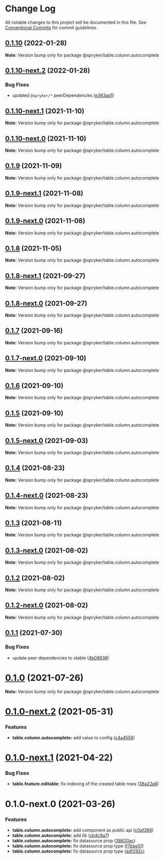 # Change Log

All notable changes to this project will be documented in this file.
See [Conventional Commits](https://conventionalcommits.org) for commit guidelines.

## [0.1.10](https://github.com/spryker/ui-components/compare/@spryker/table.column.autocomplete@0.1.10-next.2...@spryker/table.column.autocomplete@0.1.10) (2022-01-28)

**Note:** Version bump only for package @spryker/table.column.autocomplete





## [0.1.10-next.2](https://github.com/spryker/ui-components/compare/@spryker/table.column.autocomplete@0.1.10-next.1...@spryker/table.column.autocomplete@0.1.10-next.2) (2022-01-28)


### Bug Fixes

* updated `@spryker/*` peerDependencies ([e363ad1](https://github.com/spryker/ui-components/commit/e363ad1a40de047f58006b8d988f9c698e56b49b))





## [0.1.10-next.1](https://github.com/spryker/ui-components/compare/@spryker/table.column.autocomplete@0.1.9...@spryker/table.column.autocomplete@0.1.10-next.1) (2021-11-10)

**Note:** Version bump only for package @spryker/table.column.autocomplete





## [0.1.10-next.0](https://github.com/spryker/zed-gui/compare/@spryker/table.column.autocomplete@0.1.8-next.1...@spryker/table.column.autocomplete@0.1.10-next.0) (2021-11-10)

**Note:** Version bump only for package @spryker/table.column.autocomplete





## [0.1.9](https://github.com/spryker/ui-components/compare/@spryker/table.column.autocomplete@0.1.9-next.1...@spryker/table.column.autocomplete@0.1.9) (2021-11-09)

**Note:** Version bump only for package @spryker/table.column.autocomplete





## [0.1.9-next.1](https://github.com/spryker/ui-components/compare/@spryker/table.column.autocomplete@0.1.8...@spryker/table.column.autocomplete@0.1.9-next.1) (2021-11-08)

**Note:** Version bump only for package @spryker/table.column.autocomplete





## [0.1.9-next.0](https://github.com/spryker/zed-gui/compare/@spryker/table.column.autocomplete@0.1.8-next.1...@spryker/table.column.autocomplete@0.1.9-next.0) (2021-11-08)

**Note:** Version bump only for package @spryker/table.column.autocomplete





## [0.1.8](https://github.com/spryker/ui-components/compare/@spryker/table.column.autocomplete@0.1.8-next.1...@spryker/table.column.autocomplete@0.1.8) (2021-11-05)

**Note:** Version bump only for package @spryker/table.column.autocomplete





## [0.1.8-next.1](https://github.com/spryker/ui-components/compare/@spryker/table.column.autocomplete@0.1.7...@spryker/table.column.autocomplete@0.1.8-next.1) (2021-09-27)

**Note:** Version bump only for package @spryker/table.column.autocomplete





## [0.1.8-next.0](https://github.com/spryker/zed-gui/compare/@spryker/table.column.autocomplete@0.1.4...@spryker/table.column.autocomplete@0.1.8-next.0) (2021-09-27)

**Note:** Version bump only for package @spryker/table.column.autocomplete





## [0.1.7](https://github.com/spryker/ui-components/compare/@spryker/table.column.autocomplete@0.1.7-next.0...@spryker/table.column.autocomplete@0.1.7) (2021-09-16)

**Note:** Version bump only for package @spryker/table.column.autocomplete





## [0.1.7-next.0](https://github.com/spryker/ui-components/compare/@spryker/table.column.autocomplete@0.1.6...@spryker/table.column.autocomplete@0.1.7-next.0) (2021-09-10)

**Note:** Version bump only for package @spryker/table.column.autocomplete





## [0.1.6](https://github.com/spryker/ui-components/compare/@spryker/table.column.autocomplete@0.1.5-next.0...@spryker/table.column.autocomplete@0.1.6) (2021-09-10)

**Note:** Version bump only for package @spryker/table.column.autocomplete





## [0.1.5](https://github.com/spryker/ui-components/compare/@spryker/table.column.autocomplete@0.1.5-next.0...@spryker/table.column.autocomplete@0.1.5) (2021-09-10)

**Note:** Version bump only for package @spryker/table.column.autocomplete





## [0.1.5-next.0](https://github.com/spryker/ui-components/compare/@spryker/table.column.autocomplete@0.1.4...@spryker/table.column.autocomplete@0.1.5-next.0) (2021-09-03)

**Note:** Version bump only for package @spryker/table.column.autocomplete





## [0.1.4](https://github.com/spryker/ui-components/compare/@spryker/table.column.autocomplete@0.1.4-next.0...@spryker/table.column.autocomplete@0.1.4) (2021-08-23)

**Note:** Version bump only for package @spryker/table.column.autocomplete





## [0.1.4-next.0](https://github.com/spryker/ui-components/compare/@spryker/table.column.autocomplete@0.1.3...@spryker/table.column.autocomplete@0.1.4-next.0) (2021-08-23)

**Note:** Version bump only for package @spryker/table.column.autocomplete





## [0.1.3](https://github.com/spryker/ui-components/compare/@spryker/table.column.autocomplete@0.1.3-next.0...@spryker/table.column.autocomplete@0.1.3) (2021-08-11)

**Note:** Version bump only for package @spryker/table.column.autocomplete





## [0.1.3-next.0](https://github.com/spryker/ui-components/compare/@spryker/table.column.autocomplete@0.1.2...@spryker/table.column.autocomplete@0.1.3-next.0) (2021-08-02)

**Note:** Version bump only for package @spryker/table.column.autocomplete





## [0.1.2](https://github.com/spryker/ui-components/compare/@spryker/table.column.autocomplete@0.1.2-next.0...@spryker/table.column.autocomplete@0.1.2) (2021-08-02)

**Note:** Version bump only for package @spryker/table.column.autocomplete





## [0.1.2-next.0](https://github.com/spryker/ui-components/compare/@spryker/table.column.autocomplete@0.1.1...@spryker/table.column.autocomplete@0.1.2-next.0) (2021-08-02)

**Note:** Version bump only for package @spryker/table.column.autocomplete





## [0.1.1](https://github.com/spryker/ui-components/compare/@spryker/table.column.autocomplete@0.1.0...@spryker/table.column.autocomplete@0.1.1) (2021-07-30)


### Bug Fixes

* update peer dependencies to stable ([4b08936](https://github.com/spryker/ui-components/commit/4b0893691360cf4bd66935aed24873266c98c4e4))





# [0.1.0](https://github.com/spryker/ui-components/compare/@spryker/table.column.autocomplete@0.1.0-next.2...@spryker/table.column.autocomplete@0.1.0) (2021-07-26)

**Note:** Version bump only for package @spryker/table.column.autocomplete





# [0.1.0-next.2](https://github.com/spryker/ui-components/compare/@spryker/table.column.autocomplete@0.1.0-next.1...@spryker/table.column.autocomplete@0.1.0-next.2) (2021-05-31)


### Features

* **table.column.autocomplete:** add value to config ([c4a4556](https://github.com/spryker/ui-components/commit/c4a45566d6631092c36239fe8325667871168610))





# [0.1.0-next.1](https://github.com/spryker/ui-components/compare/@spryker/table.column.autocomplete@0.1.0-next.0...@spryker/table.column.autocomplete@0.1.0-next.1) (2021-04-22)


### Bug Fixes

* **table.feature.editable:** fix indexing of the created table rows ([38a22a6](https://github.com/spryker/ui-components/commit/38a22a6999865bda3bbee7267956080d1eb88719))





# 0.1.0-next.0 (2021-03-26)


### Features

* **table.column.autocomplete:** add component as public api ([c0a1389](https://github.com/spryker/ui-components/commit/c0a1389da4676c03db6e7e83cf0dcfbaf92a7ad9))
* **table.column.autocomplete:** add lib ([cb4c9a7](https://github.com/spryker/ui-components/commit/cb4c9a7ff93219a162dd59c3612c295ec15d74f8))
* **table.column.autocomplete:** fix datasource prop ([38620ac](https://github.com/spryker/ui-components/commit/38620ac5efb5eca20b5ecbf08c52f46689d9e32f))
* **table.column.autocomplete:** fix datasource prop type ([f7bbe51](https://github.com/spryker/ui-components/commit/f7bbe514d2265e5a4c10c378a3e83ef8c571e8a4))
* **table.column.autocomplete:** fix datasource prop type ([adf292c](https://github.com/spryker/ui-components/commit/adf292cbb028481d74390eccf01a68622ba7332f))
